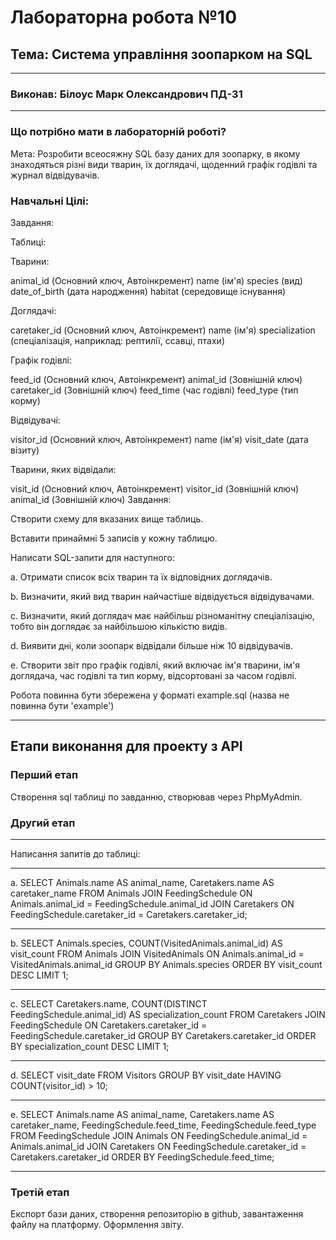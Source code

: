 # Лабораторна робота №10
## Тема: Система управління зоопарком на SQL
____________

### Виконав: Білоус Марк Олександрович ПД-31

____________


### Що потрібно мати в лабораторній роботі?

Мета: Розробити всеосяжну SQL базу даних для зоопарку, в якому знаходяться різні види тварин, їх доглядачі, щоденний графік годівлі та журнал відвідувачів.

### Навчальні Цілі:
Завдання:

Таблиці:

Тварини:

animal_id (Основний ключ, Автоінкремент)
name (ім'я)
species (вид)
date_of_birth (дата народження)
habitat (середовище існування)

Доглядачі:

caretaker_id (Основний ключ, Автоінкремент)
name (ім'я)
specialization (спеціалізація, наприклад: рептилії, ссавці, птахи)

Графік годівлі:

feed_id (Основний ключ, Автоінкремент)
animal_id (Зовнішній ключ)
caretaker_id (Зовнішній ключ)
feed_time (час годівлі)
feed_type (тип корму)

Відвідувачі:

visitor_id (Основний ключ, Автоінкремент)
name (ім'я)
visit_date (дата візиту)

Тварини, яких відвідали:

visit_id (Основний ключ, Автоінкремент)
visitor_id (Зовнішній ключ)
animal_id (Зовнішній ключ)
Завдання:

Створити схему для вказаних вище таблиць.

Вставити принаймні 5 записів у кожну таблицю.

Написати SQL-запити для наступного:

a. Отримати список всіх тварин та їх відповідних доглядачів.

b. Визначити, який вид тварин найчастіше відвідується відвідувачами.

c. Визначити, який доглядач має найбільш різноманітну спеціалізацію, тобто він доглядає за найбільшою кількістю видів.

d. Виявити дні, коли зоопарк відвідали більше ніж 10 відвідувачів.

e. Створити звіт про графік годівлі, який включає ім'я тварини, ім'я доглядача, час годівлі та тип корму, відсортовані за часом годівлі.

Робота повинна бути збережена у форматі example.sql (назва не повинна бути 'example')

-------

## Етапи виконання для проекту з API

### Перший етап

Створення sql таблиці по  завданню, створював через PhpMyAdmin.

### Другий етап

------

Написання запитів до таблиці:

--------

а. 
SELECT Animals.name AS animal_name, Caretakers.name AS caretaker_name
FROM Animals
JOIN FeedingSchedule ON Animals.animal_id = FeedingSchedule.animal_id
JOIN Caretakers ON FeedingSchedule.caretaker_id = Caretakers.caretaker_id;

------------

b. 
SELECT Animals.species, COUNT(VisitedAnimals.animal_id) AS visit_count
FROM Animals
JOIN VisitedAnimals ON Animals.animal_id = VisitedAnimals.animal_id
GROUP BY Animals.species
ORDER BY visit_count DESC
LIMIT 1;

----------

c. 
SELECT Caretakers.name, COUNT(DISTINCT FeedingSchedule.animal_id) AS specialization_count
FROM Caretakers
JOIN FeedingSchedule ON Caretakers.caretaker_id = FeedingSchedule.caretaker_id
GROUP BY Caretakers.caretaker_id
ORDER BY specialization_count DESC
LIMIT 1;

--------

d.
SELECT visit_date
FROM Visitors
GROUP BY visit_date
HAVING COUNT(visitor_id) > 10;

--------

e. 
SELECT Animals.name AS animal_name, Caretakers.name AS caretaker_name, FeedingSchedule.feed_time, FeedingSchedule.feed_type
FROM FeedingSchedule
JOIN Animals ON FeedingSchedule.animal_id = Animals.animal_id
JOIN Caretakers ON FeedingSchedule.caretaker_id = Caretakers.caretaker_id
ORDER BY FeedingSchedule.feed_time;

---------

### Третій етап

Експорт бази даних, створення репозиторію в github, завантаження файлу на платформу.
Оформлення звіту.
